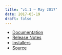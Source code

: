 ```yaml
---
title: "v1.1 — May 2017"
date: 2017-05-19
draft: false
---
```


* [Documentation](psi4manual/1.1/index.html)
* [Release Notes](https://github.com/psi4/psi4/releases/tag/v1.1)
* [Installers](http://vergil.chemistry.gatech.edu/psicode-download/1.1.html)
* [Source](https://github.com/psi4/psi4/tree/1.1.x)

